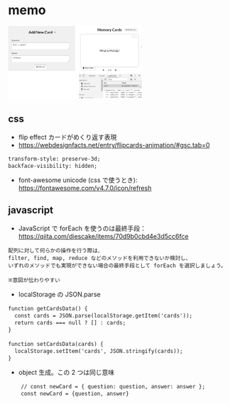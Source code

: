 # memo

<img src="https://github.com/endw0901/javascript/blob/main/memory-cards/img.png" width="60%">

## css

- flip effect カードがめくり返す表現
- https://webdesignfacts.net/entry/flipcards-animation/#gsc.tab=0

```
transform-style: preserve-3d;
backface-visibility: hidden;
```

- font-awesome unicode (css で使うとき): https://fontawesome.com/v4.7.0/icon/refresh

## javascript

- JavaScript で forEach を使うのは最終手段：https://qiita.com/diescake/items/70d9b0cbd4e3d5cc6fce

```
配列に対して何らかの操作を行う際は、
filter, find, map, reduce などのメソッドを利用できないか検討し、
いずれのメソッドでも実現ができない場合の最終手段として forEach を選択しましょう。

※意図が伝わりやすい
```

- localStorage の JSON.parse

```
function getCardsData() {
  const cards = JSON.parse(localStorage.getItem('cards'));
  return cards === null ? [] : cards;
}

function setCardsData(cards) {
  localStorage.setItem('cards', JSON.stringify(cards));
}
```

- object 生成。この 2 つは同じ意味

```
    // const newCard = { question: question, answer: answer };
    const newCard = {question, answer}
```
